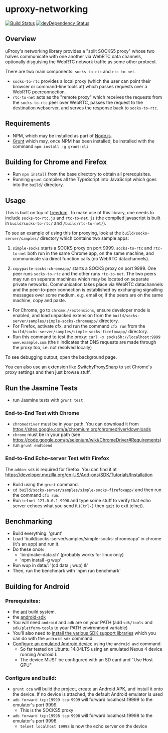 # uproxy-networking

[![Build Status](https://travis-ci.org/uProxy/uproxy-networking.svg?branch=master)](https://travis-ci.org/uProxy/uproxy-networking) [![devDependency Status](https://david-dm.org/uProxy/uproxy-networking/dev-status.svg)](https://david-dm.org/uProxy/uproxy-networking#info=devDependencies)

## Overview

uProxy's networking library provides a "split SOCKS5 proxy" whose two halves communicate with one another via WebRTC data channels, optionally disguising the WebRTC network traffic as some other protocol.

There are two main components: `socks-to-rtc` and `rtc-to-net`.

 - `socks-to-rtc` provides a local proxy (which the user can point their browser or command-line tools at) which passes requests over a WebRTC peerconnection.
 - `rtc-to-net` acts as the "remote proxy" which receives the requests from the `socks-to-rtc` peer over WebRTC, passes the request to the destination webserver, and serves the response back to `socks-to-rtc`.

## Requirements

 - NPM, which may be installed as part of [Node.js](http://nodejs.org/).
 - [Grunt](http://gruntjs.com/) which may, once NPM has been installed, be installed with the command `npm install -g grunt-cli`

## Building for Chrome and Firefox

 - Run `npm install` from the base directory to obtain all prerequisites.
 - Running `grunt` compiles all the TypeScript into JavaScript which goes into the `build/` directory.

## Usage

This is built on top of [freedom](https://github.com/freedomjs/freedom). To make use of this library, one needs to include `socks-to-rtc.js` and `rtc-to-net.js` (the compiled javascript is built in `build/socks-to-rtc/` and `/build/rtc-to-net/`).

To see an example of using this for proxying, look at the `build/socks-server/samples/` directory which contains two sample apps:

1. `simple-socks` starts a SOCKS proxy on port 9999. `socks-to-rtc` and `rtc-to-net` both run in the same Chrome app, on the same machine, and communicate via direct function calls (no WebRTC datachannels).

2. `copypaste-socks-chromeapp/` starts a SOCKS proxy on port 9999. One peer runs `socks-to-rtc` and the other runs `rtc-to-net`. The two peers may run on separate machines which may be located on separate private networks. Communication takes place via WebRTC datachannels and the peer-to-peer connection is established by exchanging signalling messages over some medium, e.g. email or, if the peers are on the same machine, copy and paste.

 - For Chrome, go to `chrome://extensions`, ensure developer mode is enabled, and load unpacked extension from the `build/socks-server/samples/simple-socks-chromeapp/` directory.
 - For Firefox, activate cfx, and run the command `cfx run` from the `build/socks-server/samples/simple-socks-firefoxapp/` directory.
 - Run this command to test the proxy: `curl -x socks5h://localhost:9999 www.example.com` (the `h` indicates that DNS requests are made through the proxy too, i.e. not resolved locally)

To see debugging output, open the background page.

You can also use an extension like [SwitchyProxySharp](https://chrome.google.com/webstore/detail/proxy-switchysharp/dpplabbmogkhghncfbfdeeokoefdjegm?hl=en) to set Chrome's proxy settings and then just browse stuff.

## Run the Jasmine Tests

 - run Jasmine tests with `grunt test`

### End-to-End Test with Chrome

 - `chromedriver` must be in your path. You can download it from https://sites.google.com/a/chromium.org/chromedriver/downloads
 - `chrome` must be in your path (see https://code.google.com/p/selenium/wiki/ChromeDriver#Requirements)
 - run `grunt endtoend`

### End-to-End Echo-server Test with Firefox

The `addon-sdk` is required for firefox. You can find it at https://developer.mozilla.org/en-US/Add-ons/SDK/Tutorials/Installation

 - Build using the `grunt` command.
 - `cd build/socks-server/samples/simple-socks-firefoxapp/` and then run the command `cfx run`.
 - Run `telnet 127.0.0.1 9998` and type some stuff to verify that echo server echoes what you send it (`Ctrl-]` then `quit` to exit telnet).

## Benchmarking
 * Build everything: 'grunt'
 * Load 'build/socks-server/samples/simple-socks-chromeapp' in chrome (it's an app) and run it.
 * Do these once:
   * 'bin/make-data.sh' (probably works for linux only)
   * 'npm install -g wup'
 * Run wup in data/: '(cd data ; wup) &'
 * Then, run the benchmark with 'npm run benchmark'

## Building for Android

### Prerequisites:

 * the [ant](http://ant.apache.org/) build system.
 * the [android-sdk](http://developer.android.com/sdk/installing/index.html)
  * You will need `android` and `adb` are on your PATH (add `sdk/tools` and `sdk/platform-tools` to your PATH environment variable)
   * You'll also need to [install the various SDK support libraries](https://developer.android.com/sdk/installing/adding-packages.html) which you can do with the `android sdk` command.
 * [Configure an emulated Android device](https://developer.android.com/training/basics/firstapp/running-app.html#Emulator) using the `android avd` command.
   * So far tested on Ubuntu 14.04LTS using an emulated Nexus 4 device running Android L
   * The device MUST be configured with an SD card and "Use Host GPU"

### Configure and build:

* `grunt cca` will build the project, create an Android APK, and install it onto the device. If no device is attached, the default Android emulator is used
* `adb forward tcp:19999 tcp:9999` will forward localhost:19999 to the emulator's port 9999.
  * This is the SOCKS5 proxy
* `adb forward tcp:19998 tcp:9998` will forward localhost:19998 to the emulator's port 9998.
  * `telnet localhost 19998` is now the echo server on the device
